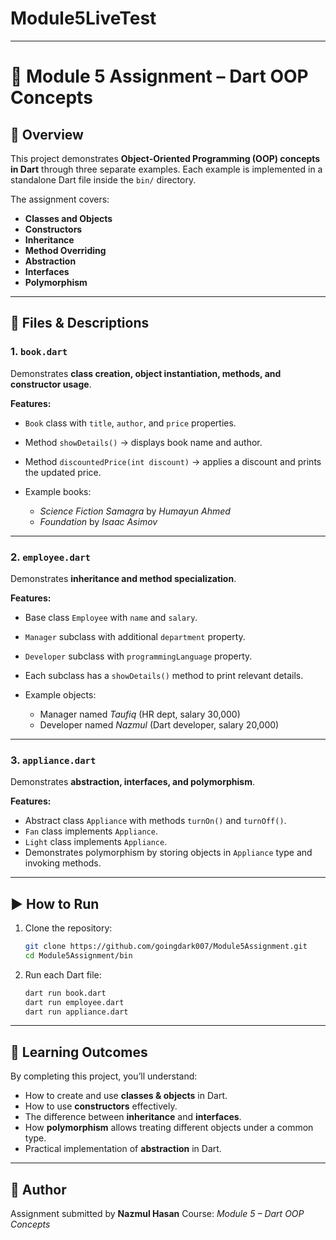 # Module5LiveTest

---
# 📘 Module 5 Assignment – Dart OOP Concepts

## 📌 Overview

This project demonstrates **Object-Oriented Programming (OOP) concepts in Dart** through three separate examples.
Each example is implemented in a standalone Dart file inside the `bin/` directory.

The assignment covers:

* **Classes and Objects**
* **Constructors**
* **Inheritance**
* **Method Overriding**
* **Abstraction**
* **Interfaces**
* **Polymorphism**

---

## 📂 Files & Descriptions

### 1. `book.dart`

Demonstrates **class creation, object instantiation, methods, and constructor usage**.

**Features:**

* `Book` class with `title`, `author`, and `price` properties.
* Method `showDetails()` → displays book name and author.
* Method `discountedPrice(int discount)` → applies a discount and prints the updated price.
* Example books:

    * *Science Fiction Samagra* by *Humayun Ahmed*
    * *Foundation* by *Isaac Asimov*

---

### 2. `employee.dart`

Demonstrates **inheritance and method specialization**.

**Features:**

* Base class `Employee` with `name` and `salary`.
* `Manager` subclass with additional `department` property.
* `Developer` subclass with `programmingLanguage` property.
* Each subclass has a `showDetails()` method to print relevant details.
* Example objects:

    * Manager named *Taufiq* (HR dept, salary 30,000)
    * Developer named *Nazmul* (Dart developer, salary 20,000)

---

### 3. `appliance.dart`

Demonstrates **abstraction, interfaces, and polymorphism**.

**Features:**

* Abstract class `Appliance` with methods `turnOn()` and `turnOff()`.
* `Fan` class implements `Appliance`.
* `Light` class implements `Appliance`.
* Demonstrates polymorphism by storing objects in `Appliance` type and invoking methods.

---

## ▶️ How to Run

1. Clone the repository:

   ```bash
   git clone https://github.com/goingdark007/Module5Assignment.git
   cd Module5Assignment/bin
   ```

2. Run each Dart file:

   ```bash
   dart run book.dart
   dart run employee.dart
   dart run appliance.dart
   ```

---

## 🎯 Learning Outcomes

By completing this project, you’ll understand:

* How to create and use **classes & objects** in Dart.
* How to use **constructors** effectively.
* The difference between **inheritance** and **interfaces**.
* How **polymorphism** allows treating different objects under a common type.
* Practical implementation of **abstraction** in Dart.

---

## 📝 Author

Assignment submitted by **Nazmul Hasan**
Course: *Module 5 – Dart OOP Concepts*